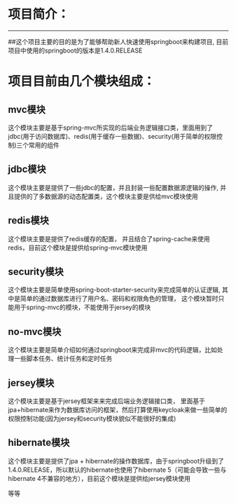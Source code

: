 # 项目简介：
-----------------
##这个项目主要的目的是为了能够帮助新人快速使用springboot来构建项目, 目前项目中使用的springboot的版本是1.4.0.RELEASE

# 项目目前由几个模块组成：

## mvc模块

这个模块主要是基于spring-mvc所实现的后端业务逻辑接口类，里面用到了jdbc(用于访问数据库)、redis(用于缓存一些数据)、security(用于简单的权限控制)三个常用的组件

## jdbc模块
这个模块主要是提供了一些jdbc的配置，并且封装一些配置数据源逻辑的操作, 并且提供的了多数据源的动态配置类，这个模块主要是供给mvc模块使用

## redis模块
这个模块主要是提供了redis缓存的配置， 并且结合了spring-cache来使用redis，目前这个模块是提供给spring-mvc模块使用

## security模块
这个模块主要是简单使用spring-boot-starter-security来完成简单的认证逻辑, 其中是简单的通过数据库进行了用户名、密码和权限角色的管理， 这个模块暂时只能用于spring-mvc的模块，不能使用于jersey的模块

## no-mvc模块
这个模块主要是简单介绍如何通过springboot来完成非mvc的代码逻辑，比如处理一些脚本任务、统计任务和定时任务

## jersey模块
这个模块主要是基于jersey框架来来完成后端业务逻辑接口类， 里面基于jpa+hibernate来作为数据库访问的框架，然后打算使用keycloak来做一些简单的权限控制功能(因为jersey和security模块貌似不能很好的集成)

## hibernate模块
这个模块主要是提供了jpa + hibernate的操作数据库，由于springboot升级到了1.4.0.RELEASE，所以默认的hibernate也使用了hibernate 5（可能会导致一些与hibernate 4不兼容的地方），目前这个模块是提供给jersey模块使用




等等
